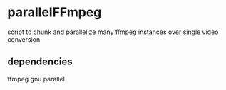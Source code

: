 # parallelFFmpeg

script to chunk and parallelize many ffmpeg instances over single video conversion


## dependencies

  ffmpeg
  gnu parallel
